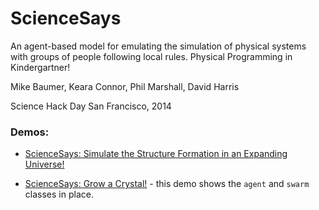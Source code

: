ScienceSays
===========

An agent-based model for emulating the simulation of physical systems with groups of people following local rules. Physical Programming in Kindergartner! 

Mike Baumer, Keara Connor, Phil Marshall, David Harris

Science Hack Day San Francisco, 2014

### Demos:

* [ScienceSays: Simulate the Structure Formation in an Expanding Universe!](http://nbviewer.ipython.org/github/drphilmarshall/ScienceSays/blob/master/cosmos-packaged.ipynb)

* [ScienceSays: Grow a Crystal!](http://nbviewer.ipython.org/github/drphilmarshall/ScienceSays/blob/master/crystal.ipynb) - this demo shows the `agent` and `swarm` classes in place.


